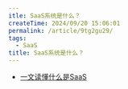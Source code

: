 ```yaml
---
itle: SaaS系统是什么？
createTime: 2024/09/20 15:06:01
permalink: /article/9tg2gu29/
tags:
  - SaaS
title: SaaS系统是什么？
---
```


* [一文读懂什么是SaaS](https://www.woshipm.com/pd/5188482.html)

<!-- more -->

